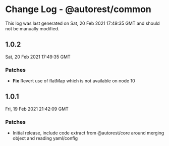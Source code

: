 # Change Log - @autorest/common

This log was last generated on Sat, 20 Feb 2021 17:49:35 GMT and should not be manually modified.

## 1.0.2
Sat, 20 Feb 2021 17:49:35 GMT

### Patches

- **Fix** Revert use of flatMap which is not available on node 10

## 1.0.1
Fri, 19 Feb 2021 21:42:09 GMT

### Patches

- Initial release, include code extract from @autorest/core around merging object and reading yaml/config


